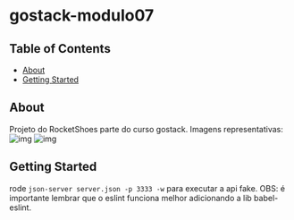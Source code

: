 # gostack-modulo07

## Table of Contents

- [About](#about)
- [Getting Started](#getting_started)

## About <a name = "about"></a>

Projeto do RocketShoes parte do curso gostack. Imagens representativas:
![img](https://github.com/pedrohba1/gostack-modulo07/blob/master/readme_stuff/image1.PNG)
![img](https://github.com/pedrohba1/gostack-modulo07/blob/master/readme_stuff/image2.PNG)


## Getting Started <a name = "getting_started"></a>

rode `json-server server.json -p 3333 -w` para executar a api fake.
OBS: é importante lembrar que o eslint funciona melhor adicionando a lib babel-eslint.
